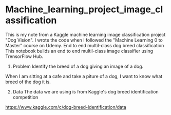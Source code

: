 # Machine_learning_project_image_classification
This is my note from a Kaggle machine learning image classification project "Dog Vision". I wrote the code when I followed the "Machine Learning 0 to Master" course on Udemy.
End to end multil-class dog breed classification
This notebook builds an end to end multil-class image classifier using TrensorFlow Hub.

1. Problem
Identify the breed of a dog giving an image of a dog.

When I am sitting at a cafe and take a piture of a dog, I want to know what breed of the dog it is.

2. Data
The data we are using is from Kaggle's dog breed identification competition

https://www.kaggle.com/c/dog-breed-identification/data
